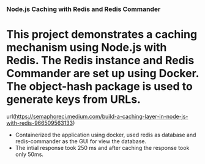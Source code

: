 ### Node.js Caching with Redis and Redis Commander

# This project demonstrates a caching mechanism using Node.js with Redis. The Redis instance and Redis Commander are set up using Docker. The object-hash package is used to generate keys from URLs.

url(https://semaphoreci.medium.com/build-a-caching-layer-in-node-js-with-redis-966509563133)

- Containerized the application using docker, used redis as database and redis-commander as the GUI for view the database.
- The intial response took 250 ms and after caching the response took only 50ms.
